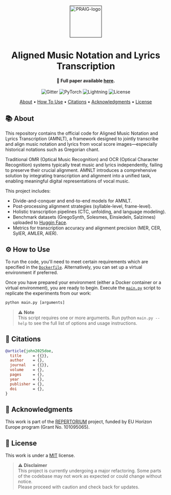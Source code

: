 <p align="center">
  <a href=""><img src="https://i.imgur.com/Iu7CvC1.png" alt="PRAIG-logo" width="100"></a>
</p>

<h1 align="center">Aligned Music Notation and Lyrics Transcription</h1>

<h4 align="center">📄 Full paper available <a href="" target="_blank">here</a>.</h4>

<p align="center">
  <img src="https://img.shields.io/badge/python-3.9.0-orange" alt="Gitter">
  <img src="https://img.shields.io/badge/PyTorch-%23EE4C2C.svg?style=flat&logo=PyTorch&logoColor=white" alt="PyTorch">
  <img src="https://img.shields.io/badge/-Lightning-792ee5?logo=pytorchlightning&logoColor=white" alt="Lightning">
  <img src="https://img.shields.io/static/v1?label=License&message=MIT&color=blue" alt="License">
</p>


<p align="center">
  <a href="#about">About</a> •
  <a href="#how-to-use">How To Use</a> •
  <a href="#citations">Citations</a> •
  <a href="#acknowledgments">Acknowledgments</a> •
  <a href="#license">License</a>
</p>

<a name=about></a>
## 📚 About

This repository contains the official code for Aligned Music Notation and Lyrics Transcription (AMNLT), a framework designed to jointly transcribe and align music notation and lyrics from vocal score images—especially historical notations such as Gregorian chant.

Traditional OMR (Optical Music Recognition) and OCR (Optical Character Recognition) systems typically treat music and lyrics independently, failing to preserve their crucial alignment. AMNLT introduces a comprehensive solution by integrating transcription and alignment into a unified task, enabling meaningful digital representations of vocal music.

This project includes:
- Divide-and-conquer and end-to-end models for AMNLT.
- Post-processing alignment strategies (syllable-level, frame-level).
- Holistic transcription pipelines (CTC, unfolding, and language modeling).
- Benchmark datasets (GregoSynth, Solesmes, Einsiedeln, Salzinnes) uploaded to [Huggin Face](https://huggingface.co/datasets/PRAIG/AMNLT).
- Metrics for transcription accuracy and alignment precision (MER, CER, SylER, AMLER, AlER).

<a name=how-to-use></a>
## ⚙️ How to Use

To run the code, you'll need to meet certain requirements which are specified in the [`Dockerfile`](Dockerfile). Alternatively, you can set up a virtual environment if preferred.

Once you have prepared your environment (either a Docker container or a virtual environment), you are ready to begin. Execute the [`main.py`](main.py) script to replicate the experiments from our work:

```python
python main.py [arguments]
```
> ⚠️ **Note**  
> This script requires one or more arguments. Run python `main.py --help` to see the full list of options and usage instructions.

<a name=citations></a>
## 📖 Citations

```bibtex
@article{john2025doe,
  title     = {{}},
  author    = {},
  journal   = {{}},
  volume    = {},
  pages     = {},
  year      = {},
  publisher = {},
  doi       = {},
}
```

<a name=acknowledgments></a>
## 🙏 Acknowledgments

This work is part of the [REPERTORIUM](https://repertorium.eu/) project, funded by EU Horizon Europe program (Grant No. 101095065).

<a name=license></a>
## 📝 License

This work is under a [MIT](https://opensource.org/licenses/MIT) license.

> ⚠️ **Disclaimer**  
> This project is currently undergoing a major refactoring. Some parts of the codebase may not work as expected or could change without notice.  
> Please proceed with caution and check back for updates.
